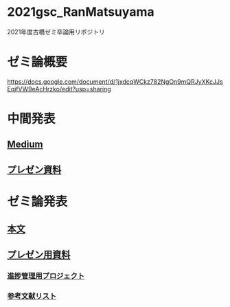# 2021gsc_RanMatsuyama
2021年度古橋ゼミ卒論用リポジトリ
# ゼミ論概要
https://docs.google.com/document/d/1jxdcqWCkz782NgOn9mQRJyXKcJJsEqjfVW9eAcHrzko/edit?usp=sharing

# 中間発表

## [Medium](https://medium.com/furuhashilab/%E5%9B%BD%E5%9C%9F%E5%9C%B0%E7%90%86%E9%99%A2-%E4%BD%8F%E5%B1%85%E8%A1%A8%E7%A4%BA%E4%BD%8F%E6%89%80%E3%83%87%E3%82%B8%E3%82%BF%E3%83%AB%E5%8C%96%E3%81%AE%E9%80%B2%E6%8D%97%E3%83%80%E3%83%83%E3%82%B7%E3%83%A5%E3%83%9C%E3%83%BC%E3%83%89%E4%BD%9C%E6%88%90-58f6273e9179)
## [プレゼン資料](https://docs.google.com/presentation/d/1ElpGMUX43vzKzKCOtOeSRyZklMk6WfXEnb06x1r_cmk/edit#slide=id.g101b60dfc71_0_61)

# ゼミ論発表

## [本文](https://docs.google.com/document/d/1jxdcqWCkz782NgOn9mQRJyXKcJJsEqjfVW9eAcHrzko/edit?usp=sharing)
## [プレゼン用資料](https://docs.google.com/presentation/d/1VI7G4TM5aVJ23tR64CUCTH5Ngh5wBKw_jAgP5B4m8Ao/edit?usp=sharing)


### [進捗管理用プロジェクト](https://github.com/furuhashilab/2021gsc_RanMatsuyama)


### [参考文献リスト](https://docs.google.com/spreadsheets/d/12hYImMJoXR1vBGWnOyq_qk_Ti7jRhjjWGOkVetNJyM8/edit?usp=sharing)
